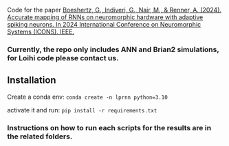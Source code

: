 Code for the paper [Boeshertz, G., Indiveri, G., Nair, M., & Renner, A. (2024). Accurate mapping of RNNs on neuromorphic hardware with adaptive spiking neurons. In 2024 International Conference on Neuromorphic Systems (ICONS). IEEE.
](https://ieeexplore.ieee.org/abstract/document/10766521)


### Currently, the repo only includes ANN and Brian2 simulations, for Loihi code please contact us. 

## Installation

Create a conda env: ```conda create -n lprnn python=3.10 ```

activate it and run: ``` pip install -r requirements.txt ```

### Instructions on how to run each scripts for the results are in the related folders.
